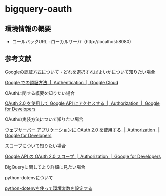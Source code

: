 # bigquery-oauth

## 環境情報の概要

- コールバックURL : ローカルサーバ（http://localhost:8080)

## 参考文献

Googleの認証方式について・どれを選択すればよいかについて知りたい場合

[Google での認証方法  |  Authentication  |  Google Cloud](https://cloud.google.com/docs/authentication?hl=ja&_gl=1*oin9i2*_ga*MTMzNjEzNTcwMi4xNzE4MjcwOTQw*_ga_WH2QY8WWF5*MTcxODI3MDk0MC4xLjEuMTcxODI3MTI4NC4xNS4wLjA.&_ga=2.12561652.-1336135702.1718270940)

OAuthに関する概要を知りたい場合

[OAuth 2.0 を使用して Google API にアクセスする  |  Authorization  |  Google for Developers](https://developers.google.com/identity/protocols/oauth2?hl=ja)

OAuthの実装方法について知りたい場合

[ウェブサーバー アプリケーションに OAuth 2.0 を使用する  |  Authorization  |  Google for Developers](https://developers.google.com/identity/protocols/oauth2/web-server?hl=ja#python_1)

スコープについて知りたい場合

[Google API の OAuth 2.0 スコープ  |  Authorization  |  Google for Developers](https://developers.google.com/identity/protocols/oauth2/scopes?hl=ja)

BigQueryに関してより詳細に見たい場合

python-dotenvについて

[python-dotenvを使って環境変数を設定する](https://qiita.com/harukikaneko/items/b004048f8d1eca44cba9)